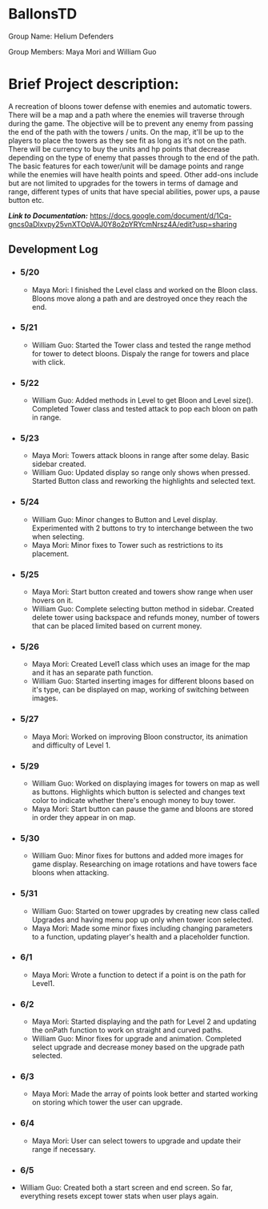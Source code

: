 # BallonsTD
Group Name: Helium Defenders

Group Members: Maya Mori and William Guo

# Brief Project description:
A recreation of bloons tower defense with enemies and automatic towers. There will be a map and a path where the enemies will traverse through during the game. The objective will be to prevent any enemy from passing the end of the path with the towers / units. On the map, it'll be up to the players to place the towers as they see fit as long as it’s not on the path. There will be currency to buy the units and hp points that decrease depending on the type of enemy that passes through to the end of the path. The basic features for each tower/unit will be damage points and range while the enemies will have health points and speed. Other add-ons include but are not limited to upgrades for the towers in terms of damage and range, different types of units that have special abilities, power ups, a pause button etc.  

***Link to Documentation:***
https://docs.google.com/document/d/1Cq-gncs0aDlxvpy25vnXTOpVAJ0Y8o2pYRYcmNrsz4A/edit?usp=sharing

## Development Log

- ### 5/20
  - Maya Mori: I finished the Level class and worked on the Bloon class. Bloons move along a path and are destroyed once they reach the end.
- ### 5/21
  - William Guo: Started the Tower class and tested the range method for tower to detect bloons. Dispaly the range for towers and place with click.
- ### 5/22
  - William Guo: Added methods in Level to get Bloon and Level size(). Completed Tower class and tested attack to pop each bloon on path in range.
- ### 5/23
  - Maya Mori: Towers attack bloons in range after some delay. Basic sidebar created.
  - William Guo: Updated display so range only shows when pressed. Started Button class and reworking the highlights and selected text.
- ### 5/24
  - William Guo: Minor changes to Button and Level display. Experimented with 2 buttons to try to interchange between the two when selecting.
  - Maya Mori: Minor fixes to Tower such as restrictions to its placement.
- ### 5/25
  - Maya Mori: Start button created and towers show range when user hovers on it.
  - William Guo: Complete selecting button method in sidebar. Created delete tower using backspace and refunds money, number of towers
    that can be placed limited based on current money.
- ### 5/26
  - Maya Mori: Created Level1 class which uses an image for the map and it has an separate path function.
  - William Guo: Started inserting images for different bloons based on it's type, can be displayed on map, working of switching between images.
- ### 5/27
  - Maya Mori: Worked on improving Bloon constructor, its animation and difficulty of Level 1.
- ### 5/29
  - William Guo: Worked on displaying images for towers on map as well as buttons. Highlights which button is selected and changes text color to indicate whether           there's enough money to buy tower.
  - Maya Mori: Start button can pause the game and bloons are stored in order they appear in on map.
- ### 5/30
  - William Guo: Minor fixes for buttons and added more images for game display. Researching on image rotations and have towers face bloons when attacking.
- ### 5/31
  - William Guo: Started on tower upgrades by creating new class called Upgrades and having menu pop up only when tower icon selected.
  - Maya Mori: Made some minor fixes including changing parameters to a function, updating player's health and a placeholder function.
- ### 6/1
  - Maya Mori: Wrote a function to detect if a point is on  the path for Level1.
- ### 6/2
  - Maya Mori: Started displaying and the path for Level 2 and updating the onPath function to work on straight and curved paths.
  - William Guo: Minor fixes for upgrade and animation. Completed select upgrade and decrease money based on the upgrade path selected.
- ### 6/3
  - Maya Mori: Made the array of points look better and started working on storing which tower the user can upgrade.
- ### 6/4
  - Maya Mori: User can select towers to upgrade and update their range if necessary.
 - ### 6/5
  - William Guo: Created both a start screen and end screen. So far, everything resets except tower stats when user plays again.
<!---
05/20
Maya Mori: I finished the Level class and worked on the Bloon class. Bloons move along a path and are destroyed once they reach the end.

5/21
William Guo: Started the Tower class and tested the range method for tower to detect bloons. Dispaly the range for towers and place with click.

5/22
William Guo: Added methods in Level to get Bloon and Level size(). Completed Tower class and tested attack to pop each bloon on path in range.

5/23
Maya Mori: Towers attack bloons in range after some delay. Basic sidebar created.

5/23
William Guo: Updated display so range only shows when pressed. Started Button class and reworking the highlights and selected text.

5/24
William Guo: Minor changes to Button and Level display. Experimented with 2 buttons to try to interchange between the two when selecting.

5/24
Maya Mori: Minor fixes to Tower such as restrictions to its placement.

5/25
Maya Mori: Start button created and towers show range when user hovers on it.

5/25
William Guo: Complete selecting button method in sidebar. Created delete tower using backspace and refunds money, number of towers
that can be placed limited based on current money.

5/26
Maya Mori: Created Level1 class which uses an image for the map and it has an separate path function.

5/26
William Guo: Started inserting images for different bloons based on it's type, can be displayed on map, working of switching between images.

5/29
William Guo: Worked on displaying images for towers on map as well as buttons. Highlights which button is selected and changes text color to indicate whether there's enough money to buy tower.

-->
